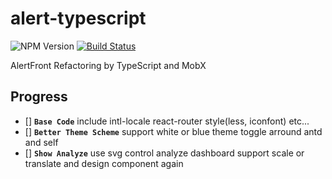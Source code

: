 # alert-typescript
![NPM Version](https://img.shields.io/badge/npm-5.3.0-blue.svg)
[![Build Status](https://travis-ci.org/AsceticBoy/alert-typescript.svg?branch=master)](https://travis-ci.org/AsceticBoy/alert-typescript)

AlertFront Refactoring by TypeScript and MobX

## Progress
- [] **`Base Code`** include intl-locale react-router style(less, iconfont) etc...
- [] **`Better Theme Scheme`** support white or blue theme toggle arround antd and self
- [] **`Show Analyze`** use svg control analyze dashboard support scale or translate and design component again